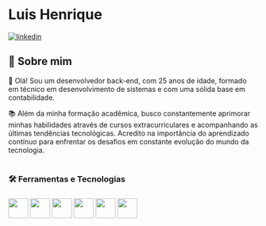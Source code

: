 # Luis Henrique

[![linkedin](https://img.shields.io/badge/linkedin-0A66C2?style=for-the-badge&logo=linkedin&logoColor=white)]([https://www.linkedin.com/](https://www.linkedin.com/in/luishenrique98))


## 🚀 Sobre mim

👋 Olá! Sou um desenvolvedor back-end, com 25 anos de idade, formado em técnico em desenvolvimento de sistemas e com uma sólida base em contabilidade.

📚 Além da minha formação acadêmica, busco constantemente aprimorar minhas habilidades através de cursos extracurriculares e acompanhando as últimas tendências tecnológicas. Acredito na importância do aprendizado contínuo para enfrentar os desafios em constante evolução do mundo da tecnologia.

# <h3> 🛠  Ferramentas e Tecnologias<h3>

<img src="https://cdn.jsdelivr.net/gh/devicons/devicon/icons/git/git-original.svg" width="40" height="40" />  <img src="https://cdn.jsdelivr.net/gh/devicons/devicon/icons/php/php-plain.svg" width="40" height="40" /> <img src="https://cdn.jsdelivr.net/gh/devicons/devicon/icons/laravel/laravel-plain-wordmark.svg" width="40" height="40"/> <img src="https://cdn.jsdelivr.net/gh/devicons/devicon/icons/mysql/mysql-original-wordmark.svg" width="40" height="40"/>  <img src="https://cdn.jsdelivr.net/gh/devicons/devicon/icons/docker/docker-original-wordmark.svg" width="40" height="40"/> 
            <img src="https://cdn.jsdelivr.net/gh/devicons/devicon/icons/html5/html5-original-wordmark.svg" width="40" height="40" />
          
          





          
          
          
               
